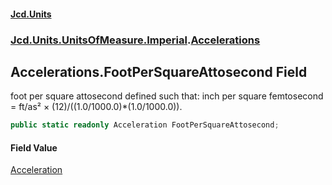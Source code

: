 #### [Jcd.Units](index 'index')
### [Jcd.Units.UnitsOfMeasure.Imperial](Jcd.Units.UnitsOfMeasure.Imperial 'Jcd.Units.UnitsOfMeasure.Imperial').[Accelerations](Accelerations 'Jcd.Units.UnitsOfMeasure.Imperial.Accelerations')

## Accelerations.FootPerSquareAttosecond Field

foot per square attosecond defined such that: inch per square femtosecond = ft/as² ×
(12)/((1.0/1000.0)*(1.0/1000.0)).

```csharp
public static readonly Acceleration FootPerSquareAttosecond;
```

#### Field Value
[Acceleration](Acceleration 'Jcd.Units.UnitTypes.Acceleration')